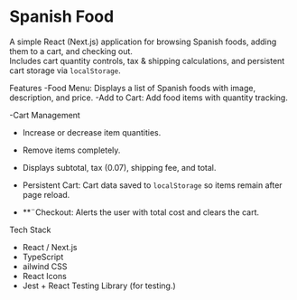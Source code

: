 # Spanish Food 

A simple React (Next.js) application for browsing Spanish foods, adding them to a cart, and checking out.  
Includes cart quantity controls, tax & shipping calculations, and persistent cart storage via `localStorage`.

Features
-Food Menu: Displays a list of Spanish foods with image, description, and price.
-Add to Cart: Add food items with quantity tracking.

-Cart Management
- Increase or decrease item quantities.
- Remove items completely.
- Displays subtotal, tax (0.07), shipping fee, and total.

- Persistent Cart: Cart data saved to `localStorage` so items remain after page reload.
- **¨Checkout: Alerts the user with total cost and clears the cart.

Tech Stack
- React / Next.js
- TypeScript
- ailwind CSS
- React Icons
- Jest + React Testing Library (for testing.)
